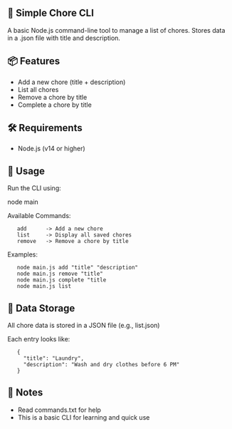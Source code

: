 ## 🧹 Simple Chore CLI

A basic Node.js command-line tool to manage a list of chores.
Stores data in a .json file with title and description.

## 📦 Features

- Add a new chore (title + description)
- List all chores
- Remove a chore by title
- Complete a chore by title

## 🛠 Requirements

- Node.js (v14 or higher)

## 📄 Usage

Run the CLI using:

   node main <command>

Available Commands:

```
   add      -> Add a new chore
   list     -> Display all saved chores
   remove   -> Remove a chore by title
```

Examples:

```
   node main.js add "title" "description"
   node main.js remove "title"
   node main.js complete "title
   node main.js list
```

## 📁 Data Storage

All chore data is stored in a JSON file (e.g., list.json)

Each entry looks like:

```
   {
     "title": "Laundry",
     "description": "Wash and dry clothes before 6 PM"
   }
```

## 📌 Notes

- Read commands.txt for help
- This is a basic CLI for learning and quick use
